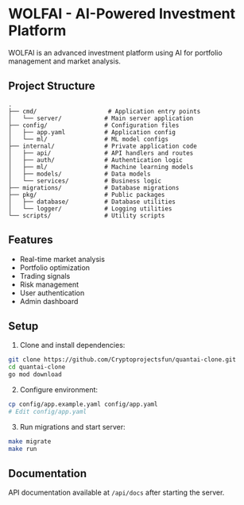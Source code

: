 # WOLFAI - AI-Powered Investment Platform

WOLFAI is an advanced investment platform using AI for portfolio management and market analysis.

## Project Structure

```
.
├── cmd/                    # Application entry points
│   └── server/            # Main server application
├── config/                # Configuration files
│   ├── app.yaml           # Application config
│   └── ml/                # ML model configs
├── internal/              # Private application code
│   ├── api/               # API handlers and routes
│   ├── auth/              # Authentication logic
│   ├── ml/                # Machine learning models
│   ├── models/            # Data models
│   └── services/          # Business logic
├── migrations/            # Database migrations
├── pkg/                   # Public packages
│   ├── database/          # Database utilities
│   └── logger/            # Logging utilities
└── scripts/               # Utility scripts
```

## Features

- Real-time market analysis
- Portfolio optimization
- Trading signals
- Risk management
- User authentication
- Admin dashboard

## Setup

1. Clone and install dependencies:
```bash
git clone https://github.com/Cryptoprojectsfun/quantai-clone.git
cd quantai-clone
go mod download
```

2. Configure environment:
```bash
cp config/app.example.yaml config/app.yaml
# Edit config/app.yaml
```

3. Run migrations and start server:
```bash
make migrate
make run
```

## Documentation

API documentation available at `/api/docs` after starting the server.